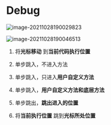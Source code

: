 # Debug

![image-20211028190029823](https://raw.githubusercontent.com/731016/imgSave/master/note_img202110281900416.png)

![image-20211028190046513](https://raw.githubusercontent.com/731016/imgSave/master/note_img202110281900640.png)

1. 将**光标移动** 到**当前代码执行位置** 

2. 单步跳入，不进入方法

3. 单步跳入，只进入**用户自定义方法** 

4. 单步跳入，**用户自定义方法和底层方法** 

5. 单步跳出，**跳出进入的位置** 

6. 将**当前执行位置** 跳到**光标所处位置** 

